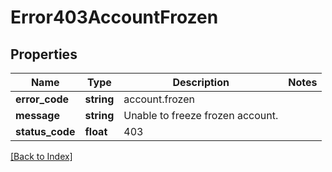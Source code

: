 # Error403AccountFrozen

## Properties

Name | Type | Description | Notes
------------ | ------------- | ------------- | -------------
**error_code** | **string** | account.frozen |
**message** | **string** | Unable to freeze frozen account. |
**status_code** | **float** | 403 |

[[Back to Index]](../index.md)
